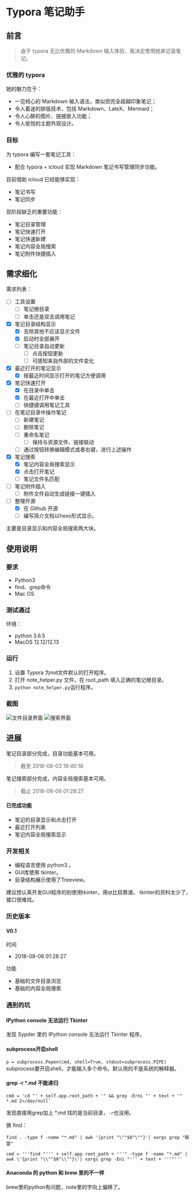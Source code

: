 # Typora 笔记助手

## 前言

> 由于 typora 无比优雅的 Markdown 输入体验，我决定使用她来记录笔记。

### 优雅的 typora

她的魅力在于：

- 一见倾心的 Markdown 输入语法，类似但完全超越印象笔记；
- 令人着迷的排版技术，包括 Markdown、LateX、Mermaid；
- 令人心醉的图片、链接嵌入功能；
- 令人愉悦的主题外观设计。

### 目标

为 typora 编写一套笔记工具：

- 配合 typora + icloud 实现 Markdown 笔记书写管理同步功能。

目前借助 icloud 已经能够实现：

- 笔记书写
- 笔记同步

现阶段缺乏的重要功能：

- 笔记目录管理
- 笔记快速打开
- 笔记快速新建
- 笔记内容全局搜索
- 笔记附件快捷插入

## 需求细化

需求列表：

- [ ] 工具设置
  - [ ] 笔记根目录
  - [ ] 单击还是双击调用笔记

- [x] 笔记目录结构显示
  - [x] 去除其他不应该显示文件
  - [x] 启动时全部展开
  - [ ] 笔记目录自动更新
    - [ ] 点击按钮更新
    - [ ] 可感知来自外部的文件变化
- [x] 最近打开的笔记显示
  - [x] 按最近时间显示打开的笔记方便调用
- [x] 笔记快速打开
  - [x] 在目录中单击
  - [x] 在最近打开中单击
  - [ ] 快捷键调用笔记工具
- [ ] 在笔记目录中操作笔记
  - [ ] 新建笔记
  - [ ] 删除笔记
  - [ ] 重命名笔记
    - [ ] 保持与资源文件、链接联动
  - [ ] 通过按钮转换编辑模式或者右键，进行上述操作
- [x] 笔记搜索
  - [x] 笔记内容全局搜索显示
  - [x] 点击打开笔记
  - [ ] 笔记文件名匹配
- [ ] 笔记附件插入
  - [ ] 附件文件自动生成链接一键插入
- [ ] 整理开源
  - [x] 在 Github 开源
  - [ ] 编写简介文档以hexo形式显示。

主要是目录显示和内容全局搜索两大块。

## 使用说明

### 要求

- Python3
- find、grep命令
- Mac OS

### 测试通过

环境：
- python 3.6.5
- MacOS 12.12/12.13

### 运行

1. 设置 Typora 为md文件默认的打开程序。
2. 打开 note_helper.py 文件，在 root_path 填入正确的笔记根目录。
3. `python note_helper.py`运行程序。

### 截图

![文件目录界面](http://wx2.sinaimg.cn/mw690/0060lm7Tly1ftzcxc8jxsj30rs0t0jvm.jpg)
![搜索界面](http://wx4.sinaimg.cn/mw690/0060lm7Tly1ftzcxcs1rtj30rs0t00xi.jpg)

## 进展

笔记目录部分完成，目录功能基本可用。

> 截至  2018-08-03 19:40:18

笔记搜索部分完成，内容全局搜索基本可用。

> 截止 2018-08-06 01:28:27

#### 已完成功能

- 笔记的目录显示和点击打开
- 最近打开列表
- 笔记内容全局搜索显示

### 开发相关

- 编程语言使用 python3 。
- GUI库使用 tkinter。
- 目录结构展示使用了Treeview。

建议想认真开发GUI程序的别使用tkinter，用qt比较靠谱。
tkinter的资料太少了，接口很难找。

### 历史版本

#### V0.1

时间
- 2018-08-06 01:28:27

功能
- 基础的文件目录浏览
- 基础的内容全局搜索

### 遇到的坑

#### IPython console 无法运行 Tkinter

发现 Sypder 里的 IPython console 无法运行 Tkinter 程序。

#### subprocess开启shell

`p = subprocess.Popen(cmd, shell=True, stdout=subprocess.PIPE)`
subprocess要开启shell，才能输入多个命令。默认用的不是系统的解释器。

#### grep -r *.md 不能递归

`cmd = 'cd "' + self.app.root_path + '" && grep -Erni "' + text + '" *.md 2>/dev/null’`

发现直接用grep加上 *.md 找的是当前目录，`-r`也没用。

换 find：

`find . -type f -name "*.md" | awk '{print "\""$0"\""}'| xargs grep "联盟"`

`cmd = '''find "''' + self.app.root_path + '''" -type f -name "*.md" | awk \'{print "\\""$0"\\""}\'| xargs grep -Eni "''' + text + '''"'''`

#### Anaconda 的 python 和 brew 里的不一样

brew里的python有问题，note里的字向上偏移了。


